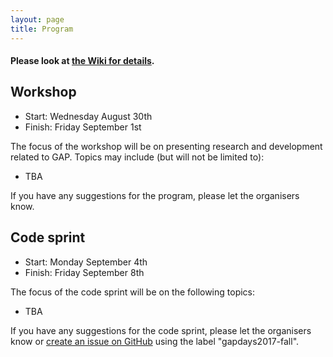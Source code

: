 ```yaml
---
layout: page
title: Program
---
```


#### Please look at [the Wiki for details](https://github.com/gapdays/gapdays2017-fall/wiki).


## Workshop
* Start: Wednesday August 30th <!-- TODO: insert start time -->
* Finish: Friday September 1st <!-- TODO: insert end time -->

The focus of the workshop will be on presenting research and development related to GAP. Topics may include (but will not be limited to):
 
* TBA


If you have any suggestions for the program, please let the organisers know. 


## Code sprint
* Start: Monday September 4th <!-- TODO: insert start time -->
* Finish: Friday September 8th <!-- TODO: insert end time -->

The focus of the code sprint will be on the following topics:
* TBA

If you have any suggestions for the code sprint, please let the organisers know or [create an issue on GitHub](https://github.com/gap-system/gap/issues) using the label "gapdays2017-fall". 
